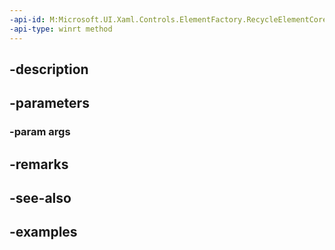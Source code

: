 ```yaml
---
-api-id: M:Microsoft.UI.Xaml.Controls.ElementFactory.RecycleElementCore(Microsoft.UI.Xaml.Controls.ElementFactoryRecycleArgs)
-api-type: winrt method
---
```


## -description

## -parameters

### -param args

## -remarks

## -see-also

## -examples

